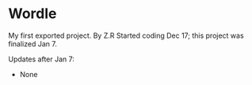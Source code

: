 # Wordle
My first exported project.
By Z.R
Started coding Dec 17; this project was finalized Jan 7.

Updates after Jan 7:

- None

